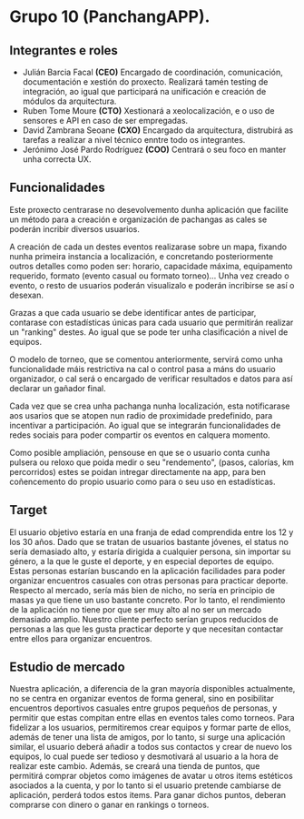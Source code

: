 # Grupo 10 (PanchangAPP).
## Integrantes e roles
- Julián Barcia Facal **(CEO)**
Encargado de coordinación, comunicación, documentación e xestión do proxecto. Realizará tamén testing de integración, ao igual que participará na unificación e creación de módulos da arquitectura.
- Ruben Tome Moure **(CTO)**
Xestionará a xeolocalización, e o uso de sensores e API en caso de ser empregadas.
- David Zambrana Seoane **(CXO)**
Encargado da arquitectura, distrubirá as tarefas a realizar a nivel técnico enntre todo os integrantes.
- Jerónimo José Pardo Rodríguez  **(COO)**
Centrará o seu foco en manter unha correcta UX. 
## Funcionalidades 
Este proxecto centrarase no desevolvemento dunha aplicación que facilite un método para a creación e organización de pachangas as cales se poderán incribir diversos usuarios. 

A creación de cada un destes eventos realizarase sobre un mapa, fixando nunha primeira instancia a localización, e concretando posteriormente outros detalles como poden ser: horario, capacidade máxima, equipamento requerido, formato (evento casual ou formato torneo)... Unha vez creado o evento, o resto de usuarios poderán visualizalo e poderán incribirse se así o desexan.

Grazas a que cada usuario se debe identificar antes de participar, contarase con estadísticas únicas para cada usuario que permitirán realizar un "ranking" destes. Ao igual que se pode ter unha clasificación a nivel de equipos.

O modelo de torneo, que se comentou anteriormente, servirá como unha funcionalidade máis restrictiva na cal o control pasa a máns do usuario organizador, o cal será o encargado de verificar resultados e datos para así declarar un
gañador final.

Cada vez que se crea unha pachanga nunha localización, esta notificarase aos usarios que se atopen nun radio de proximidade predefinido, para incentivar a participación. Ao igual que se integrarán funcionalidades de redes sociais para poder compartir os eventos en calquera momento. 

Como posible ampliación, pensouse en que se o usuario conta cunha pulsera ou reloxo que poida medir o seu "rendemento", (pasos, calorías, km percorridos) estes se poidan intregar directamente na app, para ben coñencemento do propio usuario como para o seu uso en estadísticas.

## Target
El usuario objetivo estaría en una franja de edad comprendida entre los 12 y los 30 años. Dado que se tratan de usuarios bastante jóvenes, el status no sería demasiado alto, y estaría dirigida a cualquier persona, sin importar su género, a la que le guste el deporte, y en especial deportes de equipo. Estas personas estarían buscando en la aplicación facilidades para poder organizar encuentros casuales con otras personas para practicar deporte. Respecto al mercado, sería más bien de nicho, no sería en principio de masas ya que tiene un uso bastante concreto. Por lo tanto, el rendimiento de la aplicación no tiene por que ser muy alto al no ser un mercado demasiado amplio. Nuestro cliente perfecto serían grupos reducidos de personas a las que les gusta practicar deporte y que necesitan contactar entre ellos para organizar encuentros.

## Estudio de mercado
Nuestra aplicación, a diferencia de la gran mayoría disponibles actualmente, no se centra en organizar eventos de forma general, sino en posibilitar encuentros deportivos casuales entre grupos pequeños de personas, y permitir que estas compitan entre ellas en eventos tales como torneos. Para fidelizar a los usuarios, permitiremos crear equipos y formar parte de ellos, además de tener una lista de amigos, por lo tanto, si surge una aplicación similar, el usuario deberá añadir a todos sus contactos y crear de nuevo los equipos, lo cual puede ser tedioso y desmotivará al usuario a la hora de realizar este cambio. Además, se creará una tienda de puntos, que permitirá comprar objetos como imágenes de avatar u otros items estéticos asociados a la cuenta, y por lo tanto si el usuario pretende cambiarse de aplicación, perderá todos estos items. Para ganar dichos puntos, deberan comprarse con dinero o ganar en rankings o torneos.





